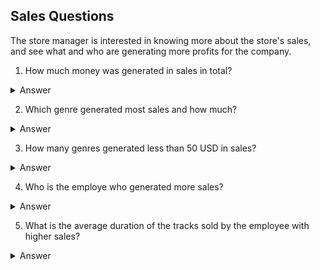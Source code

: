 ## Sales Questions

The store manager is interested in knowing more about the store's sales, and see what and who are generating more profits for the company. 

1. How much money was generated in sales in total?

<details>

  <summary>Answer</summary>
  

```
2,328.6 USD was generated
```
Code

```ruby

SELECT 
  ROUND(SUM(UnitPrice * Quantity), 2) AS SALES
FROM 
  InvoiceLine; 

```
</details>

   
2. Which genre generated most sales and how much?

<details>

  <summary>Answer</summary>
  

```
Rock with 826.65 USD in sales.
```
Code

```ruby
SELECT 
  G.Name, 
  ROUND(SUM(I.UnitPrice * I.Quantity),2) AS SALES
FROM 
  InvoiceLine as I
JOIN
  Track as T 
ON 
  I.TrackId = T.TrackId
JOIN 
  Genre AS G
ON 
  T.GenreId = G.GenreId
GROUP BY 
  1
ORDER BY 
  2 DESC
LIMIT 
  1;

```
</details>
   
3. How many genres generated less than 50 USD in sales?

<details>

  <summary>Answer</summary>
  

```
16 genres
```
Code

```ruby
WITH T1 AS 
  (SELECT 
    SUM(I.UnitPrice * I.Quantity) AS FUNDS, 
    G.Name AS NAME
  FROM 
    InvoiceLine as I
  JOIN 
    Track as T 
  ON 
    I.TrackId = T.TrackId
  JOIN 
    Genre AS G
  ON 
    T.GenreId = G.GenreId
  GROUP BY
    2), 

T2 AS 

  (SELECT 
    FUNDS, 
    NAME
  FROM 
    T1
    WHERE 
    FUNDS < 50
  GROUP BY 
    2
  ORDER BY 
    1 DESC)

SELECT 
  COUNT(T2.FUNDS) AS COUNT
FROM 
  T2
JOIN 
  T1
ON 
  T1.NAME = T2.NAME

```
</details>
  
   
4. Who is the employe who generated more sales?

<details>

  <summary>Answer</summary>
  

```
Jane Peacock with 833.04 USD in sales
```

Code

```ruby
SELECT 
  SUM(I.total) TOTAL_SALES, 
  E.EmployeeId, 
  E.FirstName, 
  E.LastName
FROM 
  Invoice AS I
JOIN 
  Customer as C
ON 
  C.CustomerId = I.CustomerId
JOIN 
  Employee as E
ON 
  C.SupportRepId = E.EmployeeId
GROUP BY 
  E.EmployeeId
ORDER 
  BY TOTAL_SALES DESC
LIMIT
  1;
```
</details>
   
5. What is the average duration of the tracks sold by the employee with higher sales?

<details>

  <summary>Answer</summary>

```
386867.45 is the average duration of the tracks sold by Jane Peacock

```

Code

To answer this question I created 2 subquerries.
The first subquerry (TABLE_1) returned the employee with higher sales.
The second subquerry (TABLE_2) returned the average duration of the tracks sold by every employee.


```ruby
WITH TABLE_1 AS 

  (SELECT 
    E.FirstName NAME, 
    E.LastName LAST_NAME,
    SUM(I.total) TOTAL_SALES, 
    E.EmployeeId EMPLOYEE_ID 
  FROM 
    Invoice AS I
  JOIN 
    Customer as C
  ON 
    C.CustomerId = I.CustomerId
  JOIN 
    Employee as E
  ON 
    C.SupportRepId = E.EmployeeId
  GROUP BY 
    4
  ORDER 
    BY 3 DESC
  LIMIT 
    1),

TABLE_2 AS 

  (SELECT 
    AVG(T.Milliseconds) AVERAGE_DURATION, 
    E.FirstName NAME,
    E.LastName LAST_NAME
  FROM 
    TRACK as T
  JOIN 
    InvoiceLine as IL 
  ON 
    T.TrackId = IL.TrackId
  JOIN 
    Invoice as I
  ON 
    IL.InvoiceId = I.InvoiceId
  JOIN 
    Customer as C
  ON 
    C.CustomerId = I.CustomerId
  JOIN 
    Employee as E
  ON 
    C.SupportRepId = E.EmployeeId
  GROUP BY 
    2)

SELECT  
  TABLE_1.NAME, 
  TABLE_1.LAST_NAME,
  TABLE_2.AVERAGE_DURATION
FROM 
  TABLE_1
JOIN 
  TABLE_2
ON 
  TABLE_1.NAME = TABLE_2.NAME AND  
  TABLE_1.LAST_NAME =  TABLE_2.LAST_NAME
```
</details>



